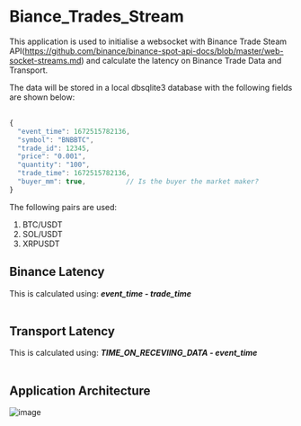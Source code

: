 # Biance_Trades_Stream

This application is used to initialise a websocket with Binance Trade Steam API(https://github.com/binance/binance-spot-api-docs/blob/master/web-socket-streams.md) and calculate the latency on Binance Trade Data and Transport.

The data will be stored in a local dbsqlite3 database with the following fields are shown below: <br/><br/>
```javascript
{
  "event_time": 1672515782136,
  "symbol": "BNBBTC", 
  "trade_id": 12345,   
  "price": "0.001",    
  "quantity": "100",        
  "trade_time": 1672515782136, 
  "buyer_mm": true,          // Is the buyer the market maker?
}
```

The following pairs are used:
1. BTC/USDT
2. SOL/USDT
3. XRPUSDT

## Binance Latency 
This is calculated using:
***event_time - trade_time<br><br>***

## Transport Latency 
This is calculated using:
***TIME_ON_RECEVIING_DATA - event_time<br><br>***


## Application Architecture 
![image](https://github.com/Wweilin-1997/Biance_Trades_Stream/assets/72431929/4fe97089-a736-443e-a1ad-dad732c1ef2e)

